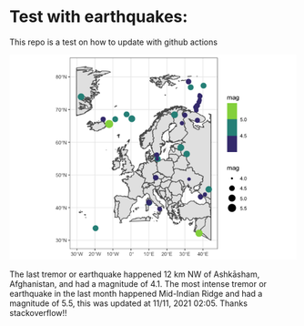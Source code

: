 <!-- README.md is generated from README.Rmd. Please edit that file -->

Test with earthquakes:
======================

This repo is a test on how to update with github actions

![](man/figures/README-unnamed-chunk-2-1.png)

The last tremor or earthquake happened 12 km NW of Ashkāsham,
Afghanistan, and had a magnitude of 4.1. The most intense tremor or
earthquake in the last month happened Mid-Indian Ridge and had a
magnitude of 5.5, this was updated at 11/11, 2021 02:05. Thanks
stackoverflow!!
